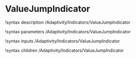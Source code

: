 <!-- MOOSE Documentation Stub: Remove this when content is added. -->

# ValueJumpIndicator
!syntax description /Adaptivity/Indicators/ValueJumpIndicator

!syntax parameters /Adaptivity/Indicators/ValueJumpIndicator

!syntax inputs /Adaptivity/Indicators/ValueJumpIndicator

!syntax children /Adaptivity/Indicators/ValueJumpIndicator
